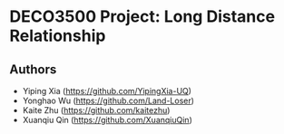# DECO3500 Project: Long Distance Relationship

## Authors

* Yiping Xia (https://github.com/YipingXia-UQ)
* Yonghao Wu (https://github.com/Land-Loser)
* Kaite Zhu (https://github.com/kaitezhu)
* Xuanqiu Qin (https://github.com/XuanqiuQin)
